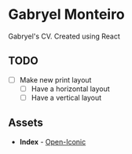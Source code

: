# Gabryel Monteiro

Gabryel's CV. Created using React

## TODO
- [ ] Make new print layout
  - [ ] Have a horizontal layout
  - [ ] Have a vertical layout

## Assets

* **Index** - [Open-Iconic](https://github.com/iconic/open-iconic)
